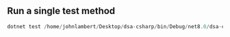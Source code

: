 ## Run a single test method

```cs
dotnet test /home/johnlambert/Desktop/dsa-csharp/bin/Debug/net8.0/dsa-csharp.dll --filter FactorialTests.GetsFactorial
```
